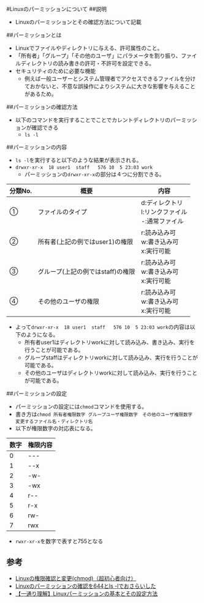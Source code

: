 #Linuxのパーミッションについて
##説明
- Linuxのパーミッションとその確認方法について記載

##パーミッションとは
- Linuxでファイルやディレクトリに与える、許可属性のこと。
- 「所有者」「グループ」「その他のユーザ」にパラメータを割り振り、ファイルディレクトリの読み書きの許可・不許可を設定できる。
- セキュリティのために必要な機能
  - 例えば一般ユーザーとシステム管理者でアクセスできるファイルを分けておかないと、不意な誤操作によりシステムに大きな影響を与えることがあるため。

##パーミッションの確認方法
- 以下のコマンドを実行することでことでカレントディレクトリのパーミッションが確認できる
  - ```ls -l```

##パーミッションの内容
- `ls -l`を実行すると以下のような結果が表示される。  
-  ```drwxr-xr-x  18 user1  staff   576 10  5 23:03 work```
   -  パーミッションの`drwxr-xr-x`の部分は４つに分割できる。

|分類No.|概要|内容|
|---|---|---|
|①|ファイルのタイプ|d:ディレクトリ<br>l:リンクファイル<br>-:通常ファイル|
|②|所有者(上記の例ではuser1)の権限|r:読み込み可<br>w:書き込み可<br>x:実行可能|
|③|グループ(上記の例ではstaff)の権限|r:読み込み可<br>w:書き込み可<br>x:実行可能|
|④|その他のユーザの権限|r:読み込み可<br>w:書き込み可<br>x:実行可能|
- よって`drwxr-xr-x  18 user1  staff   576 10  5 23:03 work`の内容は以下のようになる。
  - 所有者user1はディレクトリworkに対して読み込み、書き込み、実行を行うことが可能である。
  - グループstaffはディレクトリworkに対して読み込み、実行を行うことが可能である。
  - その他のユーザはディレクトリworkに対して読み込み、実行を行うことが可能である。

##パーミッションの設定
- パーミッションの設定には``chmod``コマンドを使用する。
- 書き方は``chmod 所有者権限数字 グループユーザ権限数字　その他のユーザ権限数字 変更するファイル名・ディレクトリ名``
- 以下が権限数字の対応表になる。

|数字|権限内容|
|---|---|
|0|---|
|1|--x|
|2|-w-|
|3|-wx|
|4|r--|
|5|r-x|
|6|rw-|
|7|rwx|

- ``rwxr-xr-x``を数字で表すと755となる


## 参考
- [Linuxの権限確認と変更(chmod)（超初心者向け）](https://qiita.com/shisama/items/5f4c4fa768642aad9e06)
- [Linuxのパーミッションの確認を644とls -lでおさらいした](https://qiita.com/HorikawaTokiya/items/e953d776d773418e9ddd)
- [【一通り理解】Linuxパーミッションの基本とその設定方法](https://eng-entrance.com/linux-permission-basic)
